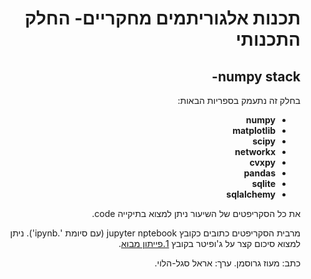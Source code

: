 <div dir='rtl' lang='he'>

# תכנות אלגוריתמים מחקריים- החלק התכנותי
## numpy stack-  

בחלק זה נתעמק בספריות הבאות:

- **numpy**
- **matplotlib**
- **scipy**
- **networkx**
- **cvxpy**
- **pandas**
- **sqlite**
- **sqlalchemy**


את כל הסקריפטים של השיעור ניתן למצוא בתיקייה code.

מרבית הסקריפטים כתובים כקובץ jupyter nptebook (עם סיומת '.ipynb').
ניתן למצוא סיכום קצר על ג'ופיטר בקובץ [1.פייתון מבוא](https://github.com/maoz-grossman/Python_Ariel/blob/master/1.Basics/1.%20%D7%A4%D7%99%D7%99%D7%AA%D7%95%D7%9F%20%D7%9E%D7%91%D7%95%D7%90.pdf).

כתב: מעוז גרוסמן.
ערך: אראל סגל-הלוי.
</div>